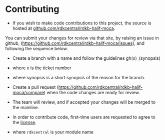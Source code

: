 # Contributing

- If you wish to make code contributions to this project, the source is hosted at [github.com/rdkcentral/rdkb-halif-moca](https://github.com/rdkcentral/rdkb-halif-moca).

You can submit your changes for review via that site, by raising an issue in github, (https://github.com/rdkcentral/rdkb-halif-moca/issues), and following the sequence
below.

- Create a branch with a name and follow the guidelines gh(x)_(synopsis)
- where x is the ticket number
- where synopsis is a short synopsis of the reason for the branch.
- Create a pull request (https://github.com/rdkcentral/rdkb-halif-moca/compare) when the code changes are ready for review.
- The team will review, and if accepted your changes will be merged to the mainline.

- In order to contribute code, first-time users are requested to agree to the [license](https://wiki.rdkcentral.com/signup.action).

- where `rdkcentral` is your module name
